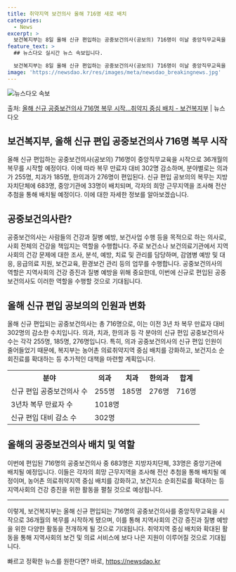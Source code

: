 ```yaml
---
title: 취약지역 보건의사 올해 716명 새로 배치
categories:
  - News
excerpt: >
  보건복지부는 8일 올해 신규 편입하는 공중보건의사(공보의) 716명이 이날 중앙직무교육을 시작으로 36개월의…
feature_text: >
  ## 뉴스다오 실시간 뉴스 속보입니다.

  보건복지부는 8일 올해 신규 편입하는 공중보건의사(공보의) 716명이 이날 중앙직무교육을 시작으로 36개월의…
image: 'https://newsdao.kr/res/images/meta/newsdao_breakingnews.jpg'
---
```


![뉴스다오 속보](https://newsdao.kr/res/images/meta/newsdao_breakingnews.jpg)

<p>출처: <a href="https://newsdao.kr/3539" rel="dofollow">올해 신규 공중보건의사 716명 복무 시작…취약지 중심 배치 - 보건복지부</a> | 뉴스다오</p>

<h2 data-ke-size="size26">보건복지부, 올해 신규 편입 공중보건의사 716명 복무 시작</h2>
<p data-ke-size="size16">올해 신규 편입하는 공중보건의사(공보의) 716명이 중앙직무교육을 시작으로 36개월의 복무를 시작할 예정이다. 이에 따라 복무 만료자 대비 302명 감소하며, 분야별로는 의과가 255명, 치과가 185명, 한의과가 276명이 편입된다. 신규 편입 공보의의 복무는 지방자치단체에 683명, 중앙기관에 33명이 배치되며, 각자의 희망 근무지역을 조사해 전산 추첨을 통해 배치될 예정이다. 이에 대한 자세한 정보를 알아보겠습니다.</p>

<h2 data-ke-size="size26">공중보건의사란?</h2>
<p data-ke-size="size16">공중보건의사는 사람들의 건강과 질병 예방, 보건사업 수행 등을 목적으로 하는 의사로, 사회 전체의 건강을 책임지는 역할을 수행합니다. 주로 보건소나 보건의료기관에서 지역사회의 건강 문제에 대한 조사, 분석, 예방, 치료 및 관리를 담당하며, 감염병 예방 및 대응, 응급의료 지원, 보건교육, 환경보건 관리 등의 업무를 수행합니다. 공중보건의사의 역할은 지역사회의 건강 증진과 질병 예방을 위해 중요한데, 이번에 신규로 편입된 공중보건의사도 이러한 역할을 수행할 것으로 기대됩니다. </p>

<h2 data-ke-size="size26">올해 신규 편입 공보의의 인원과 변화</h2>
<p data-ke-size="size16">올해 신규 편입되는 공중보건의사는 총 716명으로, 이는 이전 3년 차 복무 만료자 대비 302명의 감소한 수치입니다. 의과, 치과, 한의과 등 각 분야의 신규 편입 공중보건의사 수는 각각 255명, 185명, 276명입니다. 특히, 의과 공중보건의사의 신규 편입 인원이 줄어들었기 때문에, 복지부는 농어촌 의료취약지역 중심 배치를 강화하고, 보건지소 순회진료를 확대하는 등 추가적인 대책을 마련할 계획입니다.</p>

<table>
	<tr>
		<th>분야</th>
		<th>의과</th>
		<th>치과</th>
		<th>한의과</th>
		<th>합계</th>
	</tr>
	<tr>
		<td>신규 편입 공중보건의사 수</td>
		<td>255명</td>
		<td>185명</td>
		<td>276명</td>
		<td>716명</td>
	</tr>
	<tr>
		<td>3년차 복무 만료자 수</td>
		<td colspan="4">1018명</td>
	</tr>
	<tr>
		<td>신규 편입 대비 감소 수</td>
		<td colspan="4">302명</td>
	</tr>
</table>

<h2 data-ke-size="size26">올해의 공중보건의사 배치 및 역할</h2>
<p data-ke-size="size16">이번에 편입된 716명의 공중보건의사 중 683명은 지방자치단체, 33명은 중앙기관에 배치될 예정입니다. 이들은 각자의 희망 근무지역을 조사해 전산 추첨을 통해 배치될 예정이며, 농어촌 의료취약지역 중심 배치를 강화하고, 보건지소 순회진료를 확대하는 등 지역사회의 건강 증진을 위한 활동을 펼칠 것으로 예상됩니다.</p>

<hr>

<p data-ke-size="size16">이렇게, 보건복지부는 올해 신규 편입되는 716명의 공중보건의사를 중앙직무교육을 시작으로 36개월의 복무를 시작하게 됐으며, 이를 통해 지역사회의 건강 증진과 질병 예방을 위한 다양한 활동을 전개하게 될 것으로 기대됩니다. 취약지역 중심 배치와 확대된 활동을 통해 지역사회의 보건 및 의료 서비스에 보다 나은 지원이 이루어질 것으로 기대됩니다.</p> 

빠르고 정확한 뉴스를 원한다면? 바로, <a href="https://newsdao.kr" rel="dofollow">https://newsdao.kr</a>


